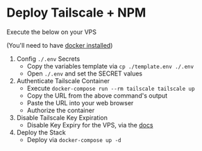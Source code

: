 # Deploy Tailscale + NPM

Execute the below on your VPS

(You'll need to have [docker installed](../docker_install.sh))

1) Config `./.env` Secrets
    * Copy the variables template via `cp ./template.env ./.env`
    * Open `./.env` and set the SECRET values
1) Authenticate Tailscale Container
    * Execute `docker-compose run --rm tailscale tailscale up`
    * Copy the URL from the above command's output
    * Paste the URL into your web browser
    * Authorize the container
1) Disable Tailscale Key Expiration
    * Disable Key Expiry for the VPS, via the [docs](https://web.archive.org/web/20221019082019/https://tailscale.com/kb/1028/key-expiry/#disabling-key-expiry)
1) Deploy the Stack
    * Deploy via `docker-compose up -d`
